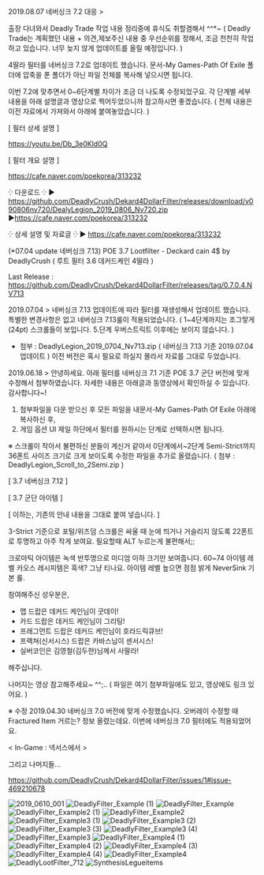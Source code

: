 2019.08.07 네버싱크 7.2 대응 >

출장 다녀와서 Deadly Trade 작업 내용 정리중에 휴식도 취할겸해서 ^^*~
( Deadly Trade는 계획했던 내용 + 의견,제보주신 내용 중 우선순위를 정해서,
조금 천천히 작업하고 있습니다. 너무 늦지 않게 업데이트를 올릴 예정입니다. )

4딸라 필터를 네버싱크 7.2로 업데이트 했습니다.
문서-My Games-Path Of Exile 폴더에 압축을 푼 폴더가 아닌 파일 전체를 복사해 넣으시면 됩니다.

이번 7.2에 맞추면서 0~6단계별 차이가 조금 더 나도록 수정되었구요.
각 단계별 세부 내용을 아래 설명글과 영상으로 찍어두었으니까 참고하시면 좋겠습니다.
( 전체 내용은 이전 자료에서 가져와서 아래에 붙여놓았습니다. )

[ 필터 상세 설명 ]

https://youtu.be/Db_3e0Kld0Q

[ 필터 개요 설명 ]

https://cafe.naver.com/poekorea/313232

⁛ 다운로드 ⁛
▶ https://github.com/DeadlyCrush/Dekard4DollarFilter/releases/download/v090806nv720/DealyLegion_2019_0806_Nv720.zip
▶https://cafe.naver.com/poekorea/313232

⁛ 상세 설명 및 자료글 ⁛
▶ https://cafe.naver.com/poekorea/313232


(*07.04 update 네버싱크 7.13) POE 3.7 Lootfilter - Deckard cain 4$ by DeadlyCrush ( 루트 필터 3.6 데커드케인 4딸라 )

Last Release : https://github.com/DeadlyCrush/Dekard4DollarFilter/releases/tag/0.7.0.4.NV713

2019.07.04 >
네버싱크 7.13 업데이트에 따라 필터를 재생성해서 업데이트 했습니다.
특별한 변경사항은 없고 네버싱크 7.13룰이 적용되었습니다.
(
1~4단계까지는 조그맣게(24pt) 스크롤들이 보입니다.
5.단계 우버스트릭트 이후에는 보이지 않습니다.
)

* 첨부 : DeadlyLegion_2019_0704_Nv713.zip ( 네버싱크 7.13 기준 2019.07.04 업데이트 )
          이전 버전은 혹시 필요로 하실지 몰라서 자료를 그대로 두었습니다.


2019.06.18 >
안녕하세요. 아래 필터를 네버싱크 7.1 기준  POE 3.7 군단 버전에 맞게 수정해서 첨부하였습니다.
자세한 내용은 아래글과 동영상에서 확인하실 수 있습니다. 감사합니다~!

1. 첨부파일을 다운 받으신 후 모든 파일을 내문서-My Games-Path Of Exile 아래에 복사하신 후,
2. 게임 옵션 UI 제일 하단에서 필터를 원하시는 단계로 선택하시면 됩니다.

※  스크롤이 작아서 불편하신 분들이 계신거 같아서 0단계에서~2단계 Semi-Strict까지
36폰트 사이즈 크기로 크게 보이도록 수정한 파일을 추가로 올렸습니다.
( 첨부 : DeadlyLegion_Scroll_to_2Semi.zip )



[ 3.7 네버싱크 7.12 ]



[ 3.7 군단 아이템 ]








[ 이하는, 기존의 안내 내용을 그대로 붙여 넣습니다. ]

3-Strict 기준으로 포털/위즈덤 스크롤은
싸울 때 눈에 띄거나 거슬리지 않도록 22폰트로 투명하고 아주 작게 보여요. 필요할때 ALT 누르는게 불편해서;;


크로마틱 아이템은 녹색 반투명으로 미디엄 이하 크기만 보여줍니다.
60~74 아이템 레벨 카오스 레시피템은 흑색? 그냥 티나요. 아이템 레벨 높으면 점점 밝게 NeverSink 기본 룰.


참여해주신 성우분은,

- 맵 드랍은 데커드 케인님이 굿데이!
- 카드 드랍은 데커드 케인님이 그리팅!
- 프래그먼트 드랍은 데커드 케인님이 호라드릭큐브!
- 프랙쳐(신서시스) 드랍은 카바스님이 센서시스!
- 실버코인은 김영철(김두한)님께서 사딸라!

해주십니다.


나머지는 영상 참고해주세요~ ^^;.. ( 파일은 여기 첨부파일에도 있고, 영상에도 링크 있어요. )

※ 수정 2019.04.30 네버싱크 7.0 버전에 맞게 수정했습니다.
오버레이 수정할 때 Fractured Item 거르는? 정보 올렸는데요. 이번에 네버싱크 7.0 필터에도 적용되었어요.


< In-Game : 넥서스에서 >






그리고 나머지들...

https://github.com/DeadlyCrush/Dekard4DollarFilter/issues/1#issue-469210678

![2019_0610_001](https://user-images.githubusercontent.com/11026168/61381506-1f256680-a8e6-11e9-8a4a-cb1652e94c4e.png)
![DeadlyFilter_Example (1)](https://user-images.githubusercontent.com/11026168/61381507-1f256680-a8e6-11e9-8e11-108fe7bbf956.png)
![DeadlyFilter_Example](https://user-images.githubusercontent.com/11026168/61381509-1f256680-a8e6-11e9-8649-37e9fb2b5592.png)
![DeadlyFilter_Example2 (1)](https://user-images.githubusercontent.com/11026168/61381510-1f256680-a8e6-11e9-8370-d25f1b715c24.png)
![DeadlyFilter_Example2](https://user-images.githubusercontent.com/11026168/61381512-1fbdfd00-a8e6-11e9-8383-64b85d14a589.png)
![DeadlyFilter_Example3 (1)](https://user-images.githubusercontent.com/11026168/61381513-1fbdfd00-a8e6-11e9-9ec6-45476fefb170.png)
![DeadlyFilter_Example3 (2)](https://user-images.githubusercontent.com/11026168/61381515-1fbdfd00-a8e6-11e9-84d9-f055451d338f.png)
![DeadlyFilter_Example3 (3)](https://user-images.githubusercontent.com/11026168/61381516-20569380-a8e6-11e9-9345-1c9bf6a7a189.png)
![DeadlyFilter_Example3 (4)](https://user-images.githubusercontent.com/11026168/61381517-20569380-a8e6-11e9-9b3f-ce02c5d50b7e.png)
![DeadlyFilter_Example3](https://user-images.githubusercontent.com/11026168/61381518-20569380-a8e6-11e9-979e-bd5b675ed0d2.png)
![DeadlyFilter_Example4 (1)](https://user-images.githubusercontent.com/11026168/61381519-20569380-a8e6-11e9-8091-473b677fcfd3.png)
![DeadlyFilter_Example4 (2)](https://user-images.githubusercontent.com/11026168/61381520-20ef2a00-a8e6-11e9-8355-c504faefba7a.png)
![DeadlyFilter_Example4 (3)](https://user-images.githubusercontent.com/11026168/61381523-20ef2a00-a8e6-11e9-9e11-b3103880fd9d.png)
![DeadlyFilter_Example4 (4)](https://user-images.githubusercontent.com/11026168/61381524-20ef2a00-a8e6-11e9-9239-5cb1f9c7ba94.png)
![DeadlyFilter_Example4](https://user-images.githubusercontent.com/11026168/61381525-20ef2a00-a8e6-11e9-9b53-a0f5a105a903.png)
![DeadlyLootFilter_712](https://user-images.githubusercontent.com/11026168/61381527-2187c080-a8e6-11e9-99fb-60a38ffaf046.png)
![SynthesisLegueitems](https://user-images.githubusercontent.com/11026168/61381528-2187c080-a8e6-11e9-83bd-7d62ae655cc0.png)

